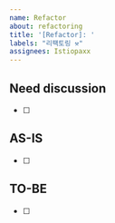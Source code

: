 ```yaml
---
name: Refactor
about: refactoring
title: '[Refactor]: '
labels: "리팩토링 ⚒️"
assignees: Istiopaxx
---
```


## Need discussion

- [ ]

## AS-IS

- [ ]

## TO-BE

- [ ]

